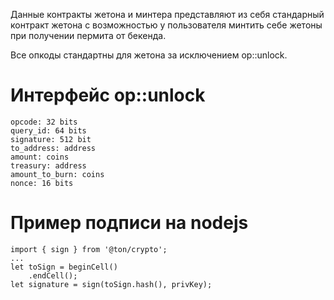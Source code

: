 Данные контракты жетона и минтера представляют из себя стандарный контракт жетона с возможностью у пользователя минтить себе жетоны при получении пермита от бекенда.

Все опкоды стандартны для жетона за исключением op::unlock.

# Интерфейс op::unlock
```
opcode: 32 bits
query_id: 64 bits
signature: 512 bit
to_address: address
amount: coins
treasury: address
amount_to_burn: coins
nonce: 16 bits
```

# Пример подписи на nodejs
```
import { sign } from '@ton/crypto';
...
let toSign = beginCell()
    .endCell();
let signature = sign(toSign.hash(), privKey);
```